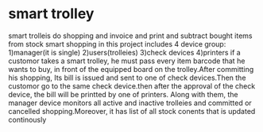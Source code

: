 # smart trolley
smart trolleis do shopping and invoice and print and subtract bought items from stock
smart shopping in this project includes 4 device group:
1)manager(it is single)
2)users(trolleies)
3)check devices
4)printers
if a customor takes a smart trolley, he must pass every item barcode that he wants to buy, in front of the equipped board on the trolley.After committing his shopping, Its bill is issued and sent to one of check devices.Then the customor go to the same check device.then after the approval of the check device, the bill will be printted by one of printers.
Along with them, the manager device monitors all active and inactive trolleies and committed or cancelled shopping.Moreover, it has list of all stock conents that is updated continously

